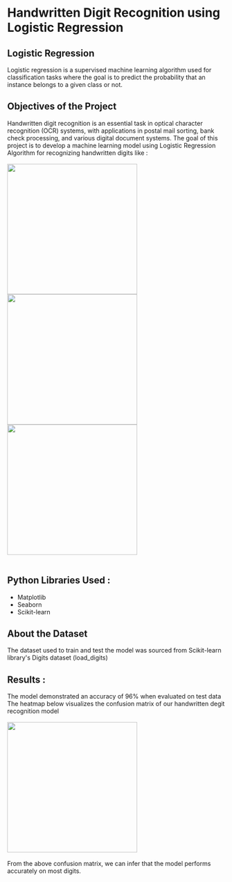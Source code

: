 # Handwritten Digit Recognition using Logistic Regression
## Logistic Regression
Logistic regression is a supervised machine learning algorithm used for classification tasks where the goal is to predict the probability that an instance belongs to a given class or not. 
## Objectives of the Project
Handwritten digit recognition is an essential task in optical character recognition (OCR) systems, with applications in postal mail sorting, bank check processing, and various digital document systems. The goal of this project is to develop a machine learning model using Logistic Regression Algorithm for recognizing handwritten digits like : <br/><br/>
<img src="https://github.com/user-attachments/assets/d332d43e-764c-4f37-a649-4fda664edb27" height="300px" width="300px"/>
<img src="https://github.com/user-attachments/assets/7c216825-d603-4556-a683-d7d05c15092b" height="300px" width="300px"/>
<img src="https://github.com/user-attachments/assets/a6507a85-2e37-436d-a196-a9ee4bda1e20" height="300px" width="300px"/>
<br/><br/>
## Python Libraries Used :
+ Matplotlib
+ Seaborn
+ Scikit-learn
## About the Dataset
The dataset used to train and test the model was sourced from Scikit-learn library's Digits dataset (load_digits)
## Results :
The model demonstrated an accuracy of 96% when evaluated on test data
The heatmap below visualizes the confusion matrix of our handwritten degit recognition model <br/><br/>
<img src="https://github.com/user-attachments/assets/ea32831f-1869-49d6-b73d-21cd3fbf4aa9" height="300px" width="300px"/>
<br/><br/>
From the above confusion matrix, we can infer that the model performs accurately on most digits.
